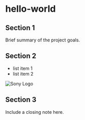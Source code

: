 # hello-world

## Section 1

Brief summary of the project goals.

## Section 2

* list item 1
* list item 2

![Sony Logo](http://upload.wikimedia.org/wikipedia/commons/thumb/c/ca/Sony_logo.svg/512px-Sony_logo.svg.png)

## Section 3

Include a closing note here.
